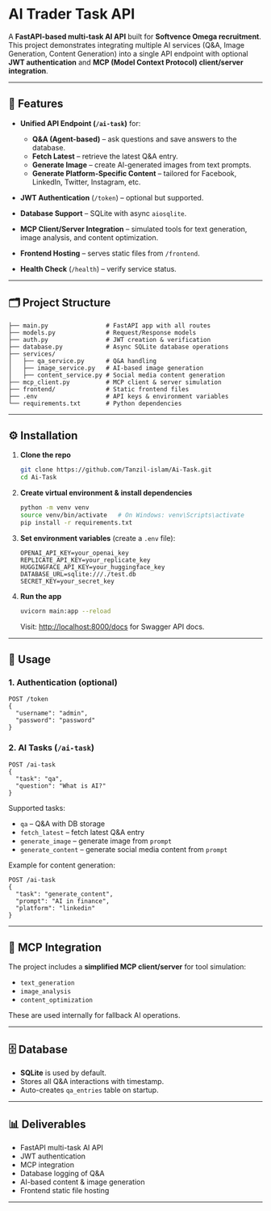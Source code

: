 
# AI Trader Task API

A **FastAPI-based multi-task AI API** built for **Softvence Omega recruitment**.
This project demonstrates integrating multiple AI services (Q\&A, Image Generation, Content Generation) into a single API endpoint with optional **JWT authentication** and **MCP (Model Context Protocol) client/server integration**.

---

## 🚀 Features

* **Unified API Endpoint (`/ai-task`)** for:

  * **Q\&A (Agent-based)** – ask questions and save answers to the database.
  * **Fetch Latest** – retrieve the latest Q\&A entry.
  * **Generate Image** – create AI-generated images from text prompts.
  * **Generate Platform-Specific Content** – tailored for Facebook, LinkedIn, Twitter, Instagram, etc.

* **JWT Authentication** (`/token`) – optional but supported.

* **Database Support** – SQLite with async `aiosqlite`.

* **MCP Client/Server Integration** – simulated tools for text generation, image analysis, and content optimization.

* **Frontend Hosting** – serves static files from `/frontend`.

* **Health Check** (`/health`) – verify service status.

---

## 🗂️ Project Structure

```
├── main.py                # FastAPI app with all routes
├── models.py              # Request/Response models
├── auth.py                # JWT creation & verification
├── database.py            # Async SQLite database operations
├── services/
│   ├── qa_service.py      # Q&A handling
│   ├── image_service.py   # AI-based image generation
│   ├── content_service.py # Social media content generation
├── mcp_client.py          # MCP client & server simulation
├── frontend/              # Static frontend files
├── .env                   # API keys & environment variables
└── requirements.txt       # Python dependencies
```

---

## ⚙️ Installation

1. **Clone the repo**

   ```bash
   git clone https://github.com/Tanzil-islam/Ai-Task.git
   cd Ai-Task
   ```

2. **Create virtual environment & install dependencies**

   ```bash
   python -m venv venv
   source venv/bin/activate   # On Windows: venv\Scripts\activate
   pip install -r requirements.txt
   ```

3. **Set environment variables** (create a `.env` file):

   ```
   OPENAI_API_KEY=your_openai_key
   REPLICATE_API_KEY=your_replicate_key
   HUGGINGFACE_API_KEY=your_huggingface_key
   DATABASE_URL=sqlite:///./test.db
   SECRET_KEY=your_secret_key
   ```

4. **Run the app**

   ```bash
   uvicorn main:app --reload
   ```

   Visit: [http://localhost:8000/docs](http://localhost:8000/docs) for Swagger API docs.

---

## 📌 Usage

### 1. Authentication (optional)

```http
POST /token
{
  "username": "admin",
  "password": "password"
}
```

### 2. AI Tasks (`/ai-task`)

```http
POST /ai-task
{
  "task": "qa",
  "question": "What is AI?"
}
```

Supported tasks:

* `qa` – Q\&A with DB storage
* `fetch_latest` – fetch latest Q\&A entry
* `generate_image` – generate image from `prompt`
* `generate_content` – generate social media content from `prompt`

Example for content generation:

```http
POST /ai-task
{
  "task": "generate_content",
  "prompt": "AI in finance",
  "platform": "linkedin"
}
```

---

## 🔧 MCP Integration

The project includes a **simplified MCP client/server** for tool simulation:

* `text_generation`
* `image_analysis`
* `content_optimization`

These are used internally for fallback AI operations.

---

## 🗄️ Database

* **SQLite** is used by default.
* Stores all Q\&A interactions with timestamp.
* Auto-creates `qa_entries` table on startup.

---


## 📊 Deliverables

* FastAPI multi-task AI API
* JWT authentication
* MCP integration
* Database logging of Q\&A
* AI-based content & image generation
* Frontend static file hosting

---


